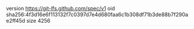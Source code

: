 version https://git-lfs.github.com/spec/v1
oid sha256:4f3d16e6f113132f7c0397d7e4d680faa6c1b308df71b3de88b7f290ae2ff45d
size 4256
